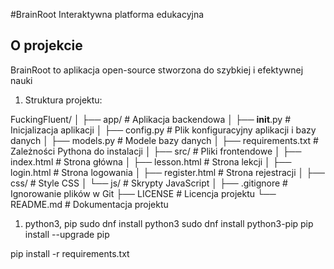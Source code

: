 #BrainRoot
Interaktywna platforma edukacyjna

## O projekcie
BrainRoot to aplikacja open-source stworzona do szybkiej i efektywnej nauki

1. Struktura projektu:

FuckingFluent/
│
├── app/                           # Aplikacja backendowa
│   ├── __init__.py                # Inicjalizacja aplikacji
│   ├── config.py                  # Plik konfiguracyjny aplikacji i bazy danych
│   ├── models.py                  # Modele bazy danych
│   ├── requirements.txt           # Zależności Pythona do instalacji
│
├── src/                           # Pliki frontendowe
│   ├── index.html                 # Strona główna
│   ├── lesson.html                # Strona lekcji
│   ├── login.html                 # Strona logowania
│   ├── register.html              # Strona rejestracji
│   ├── css/                       # Style CSS
│   └── js/                        # Skrypty JavaScript
│
├── .gitignore                     # Ignorowanie plików w Git
├── LICENSE                        # Licencja projektu
└── README.md                      # Dokumentacja projektu

1. python3, pip
sudo dnf install python3
sudo dnf install python3-pip
pip install --upgrade pip

pip install -r requirements.txt
